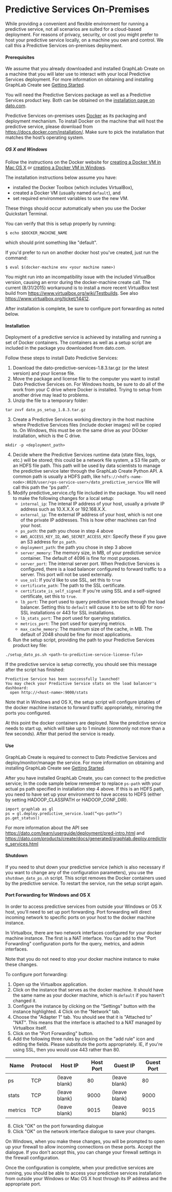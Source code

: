 # Predictive Services On-Premises
While providing a convenient and flexible environment for running a predictive service, not all scenarios are suited for a cloud-based deployment. For reasons of privacy, security, or cost you might prefer to host your predictive service locally, on a machine you own and control. We call this a Predictive Services on-premises deployment.

#### Prerequisites
We assume that you already downloaded and installed GraphLab Create on a machine that you will later use to interact with your local Predictive Services deployment. For more information on obtaining and installing GraphLab Create see [Getting Started](https://dato.com/learn/userguide/install.html).

You will need the Predictive Services package as well as a Predictive Services product key. Both can be obtained on the [installation page on dato.com](https://dato.com/download/install-dato-predictive-services.html).

Predictive Services on-premises uses [Docker](https://www.docker.com/) as its packaging and deployment mechanism. To install Docker on the machine that will host the predictive service, please download from https://docs.docker.com/installation/. Make sure to pick the installation that matches the host’s operating system.

##### OS X and Windows

Follow the instructions on the Docker website for [creating a Docker VM in Mac OS X](http://docs.docker.com/mac/step_one/) or [creating a Docker VM in Windows](https://docs.docker.com/windows/step_one/).

The installation instructions below assume you have:

* installed the Docker Toolbox (which includes VirtualBox),
* created a Docker VM (usually named `default`), and
* set required environment variables to use the new VM.

These things should occur automatically when you use the Docker Quickstart Terminal.

You can verify that this is setup properly by running:

    $ echo $DOCKER_MACHINE_NAME

which should print something like "default".

If you'd prefer to run on another docker host you've created, just run the command:

    $ eval $(docker-machine env <your machine name>)

You might run into an incompatibility issue with the included VirtualBox version, causing an error during the docker-machine create call. The current (8/31/2015) workaround is to install a more recent VirtualBox test build from https://www.virtualbox.org/wiki/Testbuilds. See also https://www.virtualbox.org/ticket/14412.

After installation is complete, be sure to configure port forwarding as noted below.

#### Installation
Deployment of a predictive service is achieved by installing and running a set of Docker containers. The containers as well as a setup script are included in the package you downloaded from dato.com.

Follow these steps to install Dato Predictive Services:

1. Download the dato-predictive-services-1.8.3.tar.gz (or the latest version) and your license file.
2. Move the package and license file to the computer you want to install Dato Predictive Services on. For Windows hosts, be sure to do all of the work from your C drive where Docker is installed. Trying to setup from another drive may lead to problems.
2. Unzip the file to a temporary folder:
```
tar zxvf dato_ps_setup_1.8.3.tar.gz
```
3. Create a Predictive Services working directory in the host machine where Predictive Services files (include docker images) will be copied to. On Windows, this must be on the same drive as your DOcker installation, which is the C drive.
```
mkdir -p <deployment_path>
```
4. Decide where the Predictive Services runtime data (state files, logs, etc.) will be stored; this could be a network file system, a S3 file path, or an HDFS file path. This path will be used by data scientists to manage the predictive service later through the GraphLab Create Python API. A common path is usually a HDFS path, like `hdfs://<hdfs-name-node>:8020/user/<ps-service-user>/dato_predictive_service`
We will call this path the “ps path”.
5. Modify predictive_service.cfg file included in the package. You will need to make the following changes for a local setup:
    * `internal_ip`: The intenal IP address of your host, usually a private IP address such as 10.X.X.X or 192.168.X.X.
    * `external_ip`: The external IP address of your host, which is not one of the private IP addresses. This is how other machines can find your host.
    * `ps_path`: the path you chose in step 4 above
    * `AWS_ACCESS_KEY_ID`, `AWS_SECRET_ACCESS_KEY`: Specify these if you gave an S3 address for `ps_path`.
    * `deployment_path`: the path you chose in step 3 above
    * `server_memory`: The memory size, in MB, of your predictive service container. The default of 4096 is fine for most purposes.
    * `server_port`: The internal server port. When Predictive Services is configured, there is a load balancer configured to forward traffic to a server. This port will not be used externally.
    * `use_ssl`: If you'd like to use SSL, set this to `true`
    * `certificate_path`: The path to the SSL certificate.
    * `certificate_is_self_signed`: If you're using SSL and a self-signed certificate, set this to `true`.
    * `lb_port`: The port used to query predictive services through the load balancer. Setting this to `default` will cause it to be set to 80 for non-SSL installations or 443 for SSL installations.
    * `lb_stats_port`: The port used for querying statistics.
    * `metrics_port`: The port used for querying metrics.
    * `max_cache_memory`: The maximum size of the cache, in MB. The default of 2048 should be fine for most applications.
7. Run the setup script, providing the path to your Predictive Services product key file:
```
./setup_dato_ps.sh <path-to-predictive-service-license-file>
```

If the predictive service is setup correctly, you should see this message after the script has finished:
```
Predictive Service has been successfully launched!
You may check your Predictive Service stats on the load balancer's dashboard:
  open http://<host-name>:9000/stats
```

Note that in Windows and OS X, the setup script will configure iptables of the docker machine instance to forward traffic appropriately, mirroring the ports you configured.

At this point the docker containers are deployed. Now the predictive service needs to start up, which will take up to 1 minute (commonly not more than a few seconds). After that period the service is ready.

#### Use
GraphLab Create is required to connect to Dato Predictive Services and deploy/monitor/manage the service. For more information on obtaining and installing GraphLab Create see [Getting Started](https://dato.com/learn/userguide/install.html).

After you have installed GraphLab Create, you can connect to the predictive service; In the code sample below remember to replace `ps-path` with your actual ps path specified in installation step 4 above. If this is an HDFS path, you need to have set up your environment to have access to HDFS (either by setting HADOOP_CLASSPATH or HADOOP_CONF_DIR).

```
import graphlab as gl
ps = gl.deploy.predictive_service.load(“<ps-path>”)
ps.get_status()
```

For more information about the API see https://dato.com/learn/userguide/deployment/pred-intro.html and https://dato.com/products/create/docs/generated/graphlab.deploy.predictive_services.html

#### Shutdown
If you need to shut down your predictive service (which is also necessary if you want to change any of the configuration parameters), you use the `shutdown_dato_ps.sh` script. This script removes the Docker containers used by the predictive service. To restart the service, run the setup script again.

#### Port Forwarding for Windows and OS X

In order to access predictive services from outside your Windows or OS X host, you'll need to set up port forwarding. Port forwarding will direct incoming network to specific ports on your host to the docker machine instance.

In Virtualbox, there are two network interfaces configured for your docker machine instance. The first is a NAT interface. You can add to the "Port Forwarding" configuration ports for the query, metrics, and admin interfaces.

Note that you do not need to stop your docker machine instance to make these changes.

To configure port forwarding:

1. Open up the Virtualbox application.
2. Click on the instance that serves as the docker machine. It should have the same name as your docker machine, which is `default` if you haven't changed it.
3. Configure the instance by clicking on the "Settings" button with the instance highlighted.
4 Click on the "Network" tab.
5. Choose the "Adapter 1" tab. You should see that it is "Attached to" "NAT". This means that the interface is attached to a NAT managed by Virtualbox itself.
6. Click on the "Port Forwarding" button.
7. Add the following three rules by clicking on the "add rule" icon and editing the fields. Please substitute the ports appropriately. IE, if you're using SSL, then you would use 443 rather than 80.

| Name    | Protocol | Host IP       | Host Port | Guest IP      | Guest Port |
|---------|----------|---------------|-----------|---------------|------------|
| ps      | TCP      | (leave blank) | 80        | (leave blank) | 80         |
| stats   | TCP      | (leave blank) | 9000      | (leave blank) | 9000       |
| metrics | TCP      | (leave blank) | 9015      | (leave blank) | 9015       |

8. Click "OK" on the port forwarding dialogue
9. Click "OK" on the network interface dialogue to save your changes.

On Windows, when you make these changes, you will be prompted to open up your firewall to allow incoming connections on these ports. Accept the dialogue. If you don't accept this, you can change your firewall settings in the firewall configuration.

Once the configuration is complete, when your predictive services are running, you should be able to access your predictive services installation from outside your Windows or Mac OS X host through its IP address and the appropriate port.
